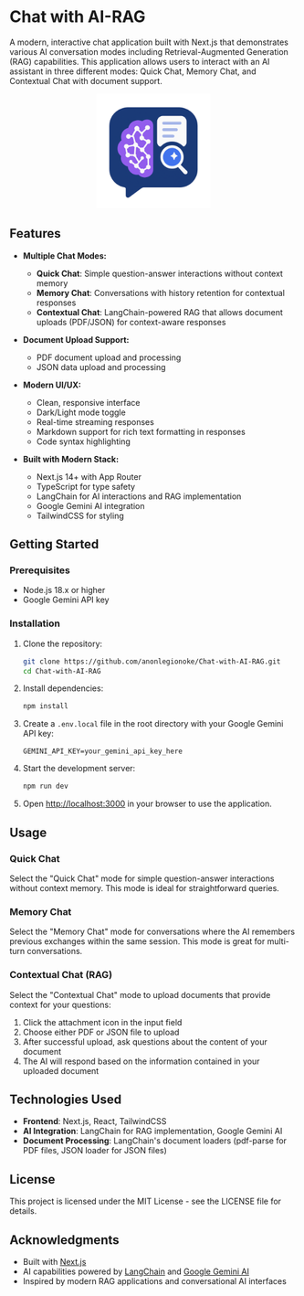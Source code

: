 # Chat with AI-RAG

A modern, interactive chat application built with Next.js that demonstrates various AI conversation modes including Retrieval-Augmented Generation (RAG) capabilities. This application allows users to interact with an AI assistant in three different modes: Quick Chat, Memory Chat, and Contextual Chat with document support.

<p align="center">
  <img src="public/ai-rag-chatapp-icon.png" alt="Chat with AI-RAG Logo" width="200">
</p>

## Features

- **Multiple Chat Modes:**
  - **Quick Chat**: Simple question-answer interactions without context memory
  - **Memory Chat**: Conversations with history retention for contextual responses
  - **Contextual Chat**: LangChain-powered RAG that allows document uploads (PDF/JSON) for context-aware responses

- **Document Upload Support:**
  - PDF document upload and processing
  - JSON data upload and processing

- **Modern UI/UX:**
  - Clean, responsive interface
  - Dark/Light mode toggle
  - Real-time streaming responses
  - Markdown support for rich text formatting in responses
  - Code syntax highlighting

- **Built with Modern Stack:**
  - Next.js 14+ with App Router
  - TypeScript for type safety
  - LangChain for AI interactions and RAG implementation
  - Google Gemini AI integration
  - TailwindCSS for styling

## Getting Started

### Prerequisites

- Node.js 18.x or higher
- Google Gemini API key

### Installation

1. Clone the repository:
   ```bash
   git clone https://github.com/anonlegionoke/Chat-with-AI-RAG.git
   cd Chat-with-AI-RAG
   ```

2. Install dependencies:
   ```bash
   npm install
   ```

3. Create a `.env.local` file in the root directory with your Google Gemini API key:
   ```
   GEMINI_API_KEY=your_gemini_api_key_here
   ```

4. Start the development server:
   ```bash
   npm run dev
   ```

5. Open [http://localhost:3000](http://localhost:3000) in your browser to use the application.

## Usage

### Quick Chat
Select the "Quick Chat" mode for simple question-answer interactions without context memory. This mode is ideal for straightforward queries.

### Memory Chat
Select the "Memory Chat" mode for conversations where the AI remembers previous exchanges within the same session. This mode is great for multi-turn conversations.

### Contextual Chat (RAG)
Select the "Contextual Chat" mode to upload documents that provide context for your questions:

1. Click the attachment icon in the input field
2. Choose either PDF or JSON file to upload
3. After successful upload, ask questions about the content of your document
4. The AI will respond based on the information contained in your uploaded document


## Technologies Used

- **Frontend**: Next.js, React, TailwindCSS
- **AI Integration**: LangChain for RAG implementation, Google Gemini AI
- **Document Processing**: LangChain's document loaders (pdf-parse for PDF files, JSON loader for JSON files)

## License

This project is licensed under the MIT License - see the LICENSE file for details.

## Acknowledgments

- Built with [Next.js](https://nextjs.org)
- AI capabilities powered by [LangChain](https://js.langchain.com) and [Google Gemini AI](https://ai.google.dev/)
- Inspired by modern RAG applications and conversational AI interfaces
